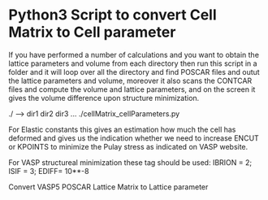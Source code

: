 # Python3 Script to convert Cell Matrix to Cell parameter

If you have performed a number of calculations and you want to obtain the lattice parameters and volume from each directory then run this script in a folder and it will loop over all the directory and find POSCAR files and outut the lattice parameters and volume, moreover it also scans the CONTCAR files and compute the volume and lattice parameters, and on the screen it gives the volume difference upon structure minimization. 

./ -->
dir1
dir2
dir3
...
./cellMatrix_cellParameters.py

For Elastic constants this gives an estimation how much the cell has deformed and gives us the indication whether we need to increase ENCUT or KPOINTS to minimize the Pulay stress as indicated on VASP website.

For VASP structureal minimization these tag should be used:
IBRION = 2; ISIF = 3; EDIFF= 10**-8

Convert VASP5 POSCAR Lattice Matrix to Lattice parameter
